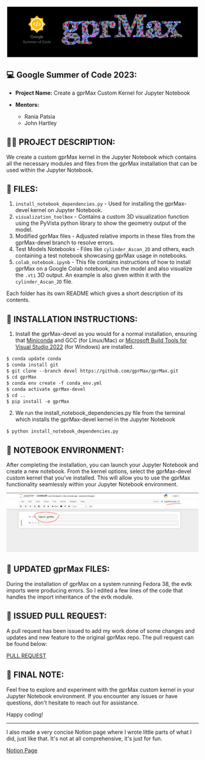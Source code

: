 <p align="center">
  <img src="assets/header-f.png">
</p>

## 💻 **Google Summer of Code 2023**:


* **Project Name:** Create a gprMax Custom Kernel for Jupyter Notebook

* **Mentors:**
  - Rania Patsia
  - John Hartley

## ✍🏼 **PROJECT DESCRIPTION**:

We create a custom gprMax kernel in the Jupyter Notebook which contains all the necessary modules and files from the gprMax installation that can be used within the Jupyter Notebook.

## 📂 **FILES**:

1. `install_notebook_dependencies.py` - Used for installing the gprMax-devel kernel on Jupyter Notebook.
2. `visualization_toolbox` - Contains a custom 3D visualization function using the PyVista python library to show the geometry output of the model.
3. Modified gprMax files - Adjusted relative imports in these files from the gprMax-devel branch to resolve errors.
4. Test Models Notebooks - Files like `cylinder_Ascan_2D` and others, each containing a test notebook showcasing gprMax usage in notebooks.
5. `colab_notebook.ipynb` - This file contains instructions of how to install gprMax on a Google Colab notebook, run the model and also visualize the `.vti` 3D output. An example is also given within it with the `cylinder_Ascan_2D` file. 

Each folder has its own README which gives a short description of its contents.

## 🚀 **INSTALLATION INSTRUCTIONS**:

1. Install the gprMax-devel as you would for a normal installation, ensuring that [Miniconda](https://docs.conda.io/en/latest/miniconda.html) and GCC (for Linux/Mac) or [Microsoft Build Tools for Visual Studio 2022](https://aka.ms/vs/17/release/vs_BuildTools.exe) (for Windows) are installed.

```shell
$ conda update conda
$ conda install git
$ git clone --branch devel https://github.com/gprMax/gprMax.git
$ cd gprMax
$ conda env create -f conda_env.yml
$ conda activate gprMax-devel
$ cd ..
$ pip install -e gprMax
```
2. We run the install_notebook_dependencies.py file from the terminal which installs the gprMax-devel kernel in the Jupyter Notebook

```shell
$ python install_notebook_dependencies.py
```
## 📔 **NOTEBOOK ENVIRONMENT**:

After completing the installation, you can launch your Jupyter Notebook and create a new notebook. From the kernel options, select the gprMax-devel custom kernel that you've installed. This will allow you to use the gprMax functionality seamlessly within your Jupyter Notebook environment.

<p align="center">
  <img src="assets/jupyter-demo.png">
</p>

## 📄 **UPDATED gprMax FILES**:

During the installation of gprMax on a system running Fedora 38, the evtk imports were producing errors. So I edited a few lines of the code that handles the import inheritance of the evtk module. 

## 🔗 **ISSUED PULL REQUEST**:

A pull request has been issued to add my work done of some changes and updates and new feature to the original gprMax repo.
The pull request can be found below:

[PULL REQUEST](https://github.com/gprMax/gprMax/pull/376)


## 🎉 **FINAL NOTE**:

Feel free to explore and experiment with the gprMax custom kernel in your Jupyter Notebook environment. If you encounter any issues or have questions, don't hesitate to reach out for assistance.

Happy coding!

---

I also made a very concise Notion page where I wrote little parts of what I did, just like that. It's not at all comprehensive, it's just for fun.


[Notion Page](https://www.notion.so/srutanik/Google-Summer-of-Code-23-gprMax-1b9f5600fe554cf8a3fca4c775b6e485?pvs=4)

